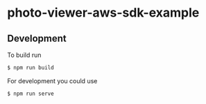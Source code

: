# photo-viewer-aws-sdk-example

## Development
To build run
```bash
$ npm run build
```

For development you could use 
```bash
$ npm run serve
```
